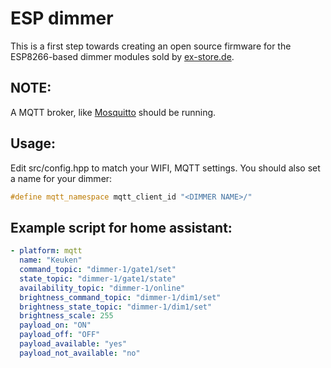 # ESP dimmer

This is a first step towards creating an open source firmware for the ESP8266-based dimmer modules sold by [ex-store.de](https://ex-store.de/2-Kanal-RS232-WiFi-Dimmer-Modul-V4-fuer-Unterputzmontage-230V-3A).

## NOTE:
A MQTT broker, like [Mosquitto](https://mosquitto.org/download/) should be running.

## Usage:
Edit src/config.hpp to match your WIFI, MQTT settings.
You should also set a name for your dimmer:

```c++
#define mqtt_namespace mqtt_client_id "<DIMMER NAME>/"
```



## Example script for home assistant:
```yaml
- platform: mqtt
  name: "Keuken"
  command_topic: "dimmer-1/gate1/set"
  state_topic: "dimmer-1/gate1/state"
  availability_topic: "dimmer-1/online"
  brightness_command_topic: "dimmer-1/dim1/set"
  brightness_state_topic: "dimmer-1/dim1/set"
  brightness_scale: 255
  payload_on: "ON"
  payload_off: "OFF"
  payload_available: "yes"
  payload_not_available: "no"
```
